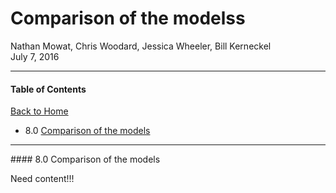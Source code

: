 # Comparison of the modelss
Nathan Mowat, Chris Woodard, Jessica Wheeler, Bill Kerneckel  
July 7, 2016  



****************************

#### Table of Contents

[Back to Home](https://github.com/wkerneck/CaseStudy2)

* 8.0    [Comparison of the models](#id-section8)



****************************
<div id='id-section8.0'/>
#### 8.0 Comparison of the models
 
Need content!!!
